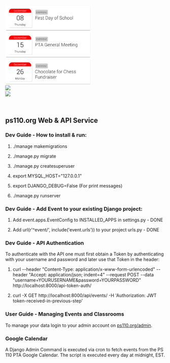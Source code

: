 <img height="250" src="https://raw.githubusercontent.com/discobeta/PS110Mobile/master/www/img/event.png"></td>
<br>
<a href="https://play.google.com/store/apps/details?id=com.les.ps110"><img width="110" src="http://ps110.org/static/img/googleplay.svg"></a>
<br>
<a href="https://itunes.apple.com/us/app/ps-110-events/id1146904301" target="_blank"><img width="110" src="https://raw.githubusercontent.com/discobeta/ps110/master/ps110/static/img/appstore.png" target="_blank"></a>

<br>
<h2> ps110.org Web & API Service </h2>

<h3> Dev Guide - How to install & run:</h3>

1. ./manage makemigrations

2. ./manage.py migrate

3. ./manage.py createsuperuser

3. export MYSQL_HOST="127.0.0.1"

5. export DJANGO_DEBUG=False (For print messages)

4. ./manage.py runserver

<h3> Dev Guide - Add Event to your existing Django project: </h3>

1. Add event.apps.EventConfig to INSTALLED_APPS in settings.py - DONE

2. Add url(r'^event/', include('event.urls')) to your project urls.py - DONE

<h3> Dev Guide - API Authentication</h3>

To authenticate with the API one must first obtain a Token by authenticating with your username and password and later use that Token in the header:

1. curl --header "Content-Type: application/x-www-form-urlencoded" --header "Accept: application/json; indent=4" --request POST --data "username=YOURUSERNAME&password=YOURPASSWORD" http://localhost:8000/api-token-auth/

2. curl -X GET http://localhost:8000/api/events/ -H 'Authorization: JWT token-received-in-previous-step'

<h3> User Guide - Managing Events and Classrooms </h3>

To manage your data login to your admin account on <a href="http://ps110.org/admin">ps110.org/admin</a>.

<h3> Google Calendar </h3>

A Django Admin Command is executed via cron to fetch events from the PS 110 PTA Google Calendar. The script is executed every day at midnight, EST.
